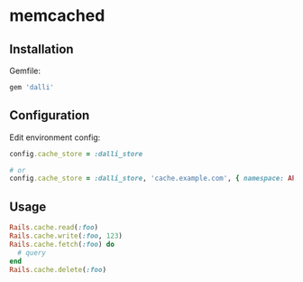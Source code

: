 # memcached 

## Installation

Gemfile:
```ruby
gem 'dalli'
```

## Configuration

Edit environment config:
```ruby
config.cache_store = :dalli_store

# or
config.cache_store = :dalli_store, 'cache.example.com', { namespace: APP_NAME, expires_in: 1.min, compress: true }
```

## Usage

```ruby
Rails.cache.read(:foo)
Rails.cache.write(:foo, 123)
Rails.cache.fetch(:foo) do 
  # query
end
Rails.cache.delete(:foo)
```
